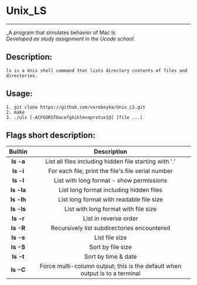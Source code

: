 # Unix_LS

--------
_A program that simulates behavior of Mac ls \
_Developed as study assignment in the Ucode school._

## Description:
```
ls is a Unix shell command that lists directory contents of files and directories.
```

## Usage:
```
1. git clone https://github.com/vorobeyka/Unix_LS.git
2. make
3. ./uls [-ACFGORSTUacefghiklmnoprstux1@] [file ...]
```

## Flags short description:
| Builtin  | Description |
|:-:|:-:|
|**ls -a**| List all files including hidden file starting with '.' |
|**ls -i**| For each file, print the file's file serial number |
|**ls -l**| List with long format - show permissions |
|**ls -la**| List long format including hidden files |
|**ls -lh**| List long format with readable file size |
|**ls -ls**| List with long format with file size |
|**ls -r**| List in reverse order |
|**ls -R**| Recursively list subdirectories encountered |
|**ls -s**| List file size |
|**ls -S**| Sort by file size |
|**ls -t**| Sort by time & date |
|**ls -C**| Force multi-column output; this is the default when output is to a terminal |
